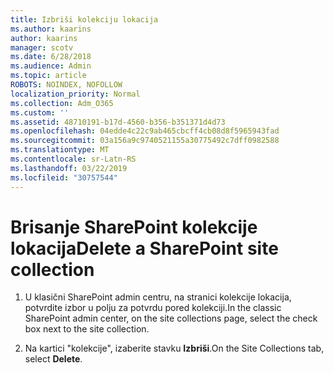 ```yaml
---
title: Izbriši kolekciju lokacija
ms.author: kaarins
author: kaarins
manager: scotv
ms.date: 6/28/2018
ms.audience: Admin
ms.topic: article
ROBOTS: NOINDEX, NOFOLLOW
localization_priority: Normal
ms.collection: Adm_O365
ms.custom: ''
ms.assetid: 48710191-b17d-4560-b356-b351371d4d73
ms.openlocfilehash: 04edde4c22c9ab465cbcff4cb08d8f5965943fad
ms.sourcegitcommit: 03a156a9c9740521155a30775492c7dff0982588
ms.translationtype: MT
ms.contentlocale: sr-Latn-RS
ms.lasthandoff: 03/22/2019
ms.locfileid: "30757544"
---
```

# <a name="delete-a-sharepoint-site-collection"></a><span data-ttu-id="ec8cf-102">Brisanje SharePoint kolekcije lokacija</span><span class="sxs-lookup"><span data-stu-id="ec8cf-102">Delete a SharePoint site collection</span></span>

1. <span data-ttu-id="ec8cf-103">U klasični SharePoint admin centru, na stranici kolekcije lokacija, potvrdite izbor u polju za potvrdu pored kolekciji.</span><span class="sxs-lookup"><span data-stu-id="ec8cf-103">In the classic SharePoint admin center, on the site collections page, select the check box next to the site collection.</span></span>
    
2. <span data-ttu-id="ec8cf-104">Na kartici "kolekcije", izaberite stavku **Izbriši**.</span><span class="sxs-lookup"><span data-stu-id="ec8cf-104">On the Site Collections tab, select **Delete**.</span></span>
    

